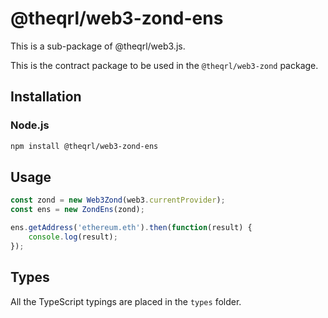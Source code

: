 # @theqrl/web3-zond-ens


This is a sub-package of @theqrl/web3.js.

This is the contract package to be used in the `@theqrl/web3-zond` package.


## Installation

### Node.js

```bash
npm install @theqrl/web3-zond-ens
```

## Usage

```js
const zond = new Web3Zond(web3.currentProvider);
const ens = new ZondEns(zond);

ens.getAddress('ethereum.eth').then(function(result) {
    console.log(result);
});
```

## Types

All the TypeScript typings are placed in the `types` folder.

